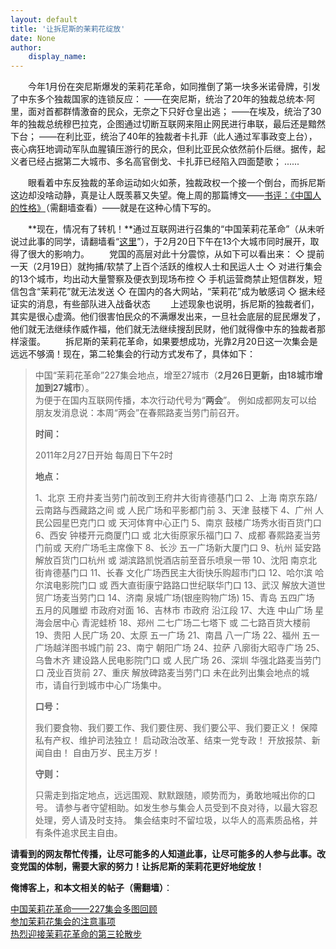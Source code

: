 ```yaml
---
layout: default
title: '让拆尼斯的茉莉花绽放'
date: None
author:
    display_name: 
---
```


　　今年1月份在突尼斯爆发的茉莉花革命，如同推倒了第一块多米诺骨牌，引发了中东多个独裁国家的连锁反应： ——在突尼斯，统治了20年的独裁总统本·阿里，面对首都群情激奋的民众，无奈之下只好仓皇出逃； ——在埃及，统治了30年的独裁总统穆巴拉克，企图通过切断互联网来阻止网民进行串联，最后还是黯然下台； ——在利比亚，统治了40年的独裁者卡扎菲（此人通过军事政变上台），丧心病狂地调动军队血腥镇压游行的民众，但利比亚民众依然前仆后继。据传，起义者已经占据第二大城市、多名高官倒戈、卡扎菲已经陷入四面楚歌； ......

　　眼看着中东反独裁的革命运动如火如荼，独裁政权一个接一个倒台，而拆尼斯这边却没啥动静，真是让人既羡慕又失望。俺上周的那篇博文——[书评：《中国人的性格》](https://program-think.blogspot.com/2011/02/book-review-chinese-characteristics.html)（需翻墙查看）——就是在这种心情下写的。

  
　　**现在，情况有了转机！**通过互联网进行召集的“中国茉莉花革命”（从未听说过此事的同学，请翻墙看“[这里](https://zh.wikipedia.org/wiki/%E4%B8%AD%E5%9C%8B%E8%8C%89%E8%8E%89%E8%8A%B1%E9%9D%A9%E5%91%BD)”），于2月20日下午在13个大城市同时展开，取得了很大的影响力。 　　党国的高层对此十分震惊，从如下可以看出来： ◇ 提前一天（2月19日）就拘捕/软禁了上百个活跃的维权人士和民运人士 ◇ 对进行集会的13个城市，均出动大量警察及便衣到现场布控 ◇ 手机运营商禁止短信群发，短信包含“茉莉花”就无法发送 ◇ 在国内的各大网站，“茉莉花”成为敏感词 ◇ 据未经证实的消息，有些部队进入战备状态 　　上述现象也说明，拆尼斯的独裁者们，其实是很心虚滴。他们很害怕民众的不满爆发出来，一旦社会底层的屁民爆发了，他们就无法继续作威作福，他们就无法继续搜刮民财，他们就得像中东的独裁者那样滚蛋。 　　拆尼斯的茉莉花革命，如果要想成功，光靠2月20日这一次集会是远远不够滴！现在，第二轮集会的行动方式发布了，具体如下：

> 中国“茉莉花革命”227集会地点，增至27城市（**2月26日更新，由18城市增加到27城市**）。  
> 为便于在国内互联网传播，本次行动代号为“**两会**”。 例如成都网友可以给朋友发消息说：本周“两会”在春熙路麦当劳门前召开。
> 
> **时间：**
> 
> 2011年2月27日开始 每周日下午2时
> 
> **地点：**
> 
> 1、北京 王府井麦当劳门前改到王府井大街肯德基门口 2、上海 南京东路/云南路与西藏路之间 或 人民广场和平影都门前 3、天津 鼓楼下 4、广州 人民公园星巴克门口 或 天河体育中心正门 5、南京 鼓楼广场秀水街百货门口 6、西安 钟楼开元商厦门口 或 北大街原家乐福门口 7、成都 春熙路麦当劳门前或 天府广场毛主席像下 8、长沙 五一广场新大厦门口 9、杭州 延安路解放百货门口杭州 或 湖滨路凯悦酒店前至音乐喷泉一带 10、沈阳 南京北街肯德基门口 11、长春 文化广场西民主大街快乐购超市门口 12、哈尔滨 哈尔滨电影院门口 或 西大直街康宁路路口世纪联华门口 13、武汉 解放大道世贸广场麦当劳门口 14、济南 泉城广场(银座购物广场) 15、青岛 五四广场 五月的风雕塑 市政府对面 16、吉林市 市政府 沿江段 17、大连 中山广场 星海会居中心 青泥蛙桥 18、郑州 二七广场二七塔下 或 二七路百货大楼前 19、贵阳 人民广场 20、太原 五一广场 21、南昌 八一广场 22、福州 五一广场越洋图书城门前 23、南宁 朝阳广场 24、拉萨 八廓街大昭寺广场 25、乌鲁木齐 建设路人民电影院门口 或 人民广场 26、深圳 华强北路麦当劳门口 茂业百货前 27、重庆 解放碑路麦当劳门口 未在此列出集会地点的城市，请自行到城市中心广场集中。
> 
> **口号：**
> 
> 我们要食物、我们要工作、我们要住房、我们要公平、我们要正义！ 保障私有产权、维护司法独立！ 启动政治改革、结束一党专政！ 开放报禁、新闻自由！ 自由万岁、民主万岁！
> 
> **守则：**
> 
> 只需走到指定地点，远远围观、默默跟随，顺势而为，勇敢地喊出你的口号。 请参与者守望相助。如发生参与集会人员受到不良对待，以最大容忍处理，旁人请及时支持。 集会结束时不留垃圾，以华人的高素质品格，并有条件追求民主自由。

  
**请看到的网友帮忙传播，让尽可能多的人知道此事，让尽可能多的人参与此事。改变党国的体制，需要大家的努力！让拆尼斯的茉莉花更好地绽放！**

**俺博客上，和本文相关的帖子（需翻墙）**：

  
[中国茉莉花革命——227集会多图回顾](https://program-think.blogspot.com/2011/03/jasmine-revolution-227-photo.html)  
[参加茉莉花集会的注意事项](https://program-think.blogspot.com/2011/03/jasmine-revolution-how-to.html)  
[热烈迎接茉莉花革命的第三轮散步](https://program-think.blogspot.com/2011/03/jasmine-revolution-306-notice.html)

